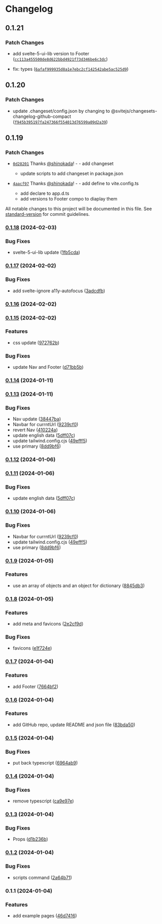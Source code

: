 # Changelog

## 0.1.21

### Patch Changes

- add svelte-5-ui-lib version to Footer ([`cc113a455500de8d622bbd4921f73d346be6c3dc`](https://github.com/shinokada/flexilexi/commit/cc113a455500de8d622bbd4921f73d346be6c3dc))

- fix: types ([`6afaf999935d8a1e7ebc2cf142542abe5ac525d9`](https://github.com/shinokada/flexilexi/commit/6afaf999935d8a1e7ebc2cf142542abe5ac525d9))

## 0.1.20

### Patch Changes

- update .changeset/config.json by changing to @svitejs/changesets-changelog-github-compact ([`f945b395197fa247366f554013d76599a09d2a39`](https://github.com/shinokada/flexilexi/commit/f945b395197fa247366f554013d76599a09d2a39))

## 0.1.19

### Patch Changes

- [`0d28201`](https://github.com/shinokada/flexilexi/commit/0d282015b147e83c204ef2166c4274e108bf1df2) Thanks [@shinokada](https://github.com/shinokada)! - - add changeset

  - update scripts to add changeset in package.json

- [`4aacf97`](https://github.com/shinokada/flexilexi/commit/4aacf9772a2a3b2636dd17ad7e2d98c13de39ee8) Thanks [@shinokada](https://github.com/shinokada)! - - add define to vite.config.ts
  - add declare to app.d.ts
  - add versions to Footer compo to diaplay them

All notable changes to this project will be documented in this file. See [standard-version](https://github.com/conventional-changelog/standard-version) for commit guidelines.

### [0.1.18](https://github.com/shinokada/flexilexi/compare/v0.1.17...v0.1.18) (2024-02-03)

### Bug Fixes

- svelte-5-ui-lib update ([1fb5cda](https://github.com/shinokada/flexilexi/commit/1fb5cda8c65ac14a4d0f7c27e5ca355e9378cb0e))

### [0.1.17](https://github.com/shinokada/flexilexi/compare/v0.1.16...v0.1.17) (2024-02-02)

### Bug Fixes

- add svelte-ignore a11y-autofocus ([3adcdfb](https://github.com/shinokada/flexilexi/commit/3adcdfb86ecc4585fa2f140d0e5adf2cef9595f8))

### [0.1.16](https://github.com/shinokada/flexilexi/compare/v0.1.15...v0.1.16) (2024-02-02)

### [0.1.15](https://github.com/shinokada/flexilexi/compare/v0.1.14...v0.1.15) (2024-02-02)

### Features

- css update ([972762b](https://github.com/shinokada/flexilexi/commit/972762b069c1ce7d77624ad0dd3c60c7c9ec5ffa))

### Bug Fixes

- update Nav and Footer ([d71bb5b](https://github.com/shinokada/flexilexi/commit/d71bb5b9f7a48147e46b7e2ede9e166659cbe128))

### [0.1.14](https://github.com/shinokada/flexilexi/compare/v0.1.13...v0.1.14) (2024-01-11)

### [0.1.13](https://github.com/shinokada/flexilexi/compare/v0.1.9...v0.1.13) (2024-01-11)

### Bug Fixes

- Nav update ([38447ba](https://github.com/shinokada/flexilexi/commit/38447bac958c792f326f278bee28d963a1a1ac41))
- Navbar for currntUrl ([9239cf0](https://github.com/shinokada/flexilexi/commit/9239cf0139c6015fbbd98ed255159f88f3be735b))
- revert Nav ([410224a](https://github.com/shinokada/flexilexi/commit/410224abd5f47ad5f5856d3e55f4f4f15f8c5da8))
- update english data ([5dff07c](https://github.com/shinokada/flexilexi/commit/5dff07c6dbf5f8b7a0075939c3f7faaecaf7ac89))
- update tailwind.config.cjs ([49efff5](https://github.com/shinokada/flexilexi/commit/49efff57856230b8117b4412c44a323900a42bb5))
- use primary ([8dd9bf6](https://github.com/shinokada/flexilexi/commit/8dd9bf6ab5fc5a7ac313e1e1a9759a4776dad56d))

### [0.1.12](https://github.com/shinokada/flexilexi/compare/v0.1.11...v0.1.12) (2024-01-06)

### [0.1.11](https://github.com/shinokada/flexilexi/compare/v0.1.10...v0.1.11) (2024-01-06)

### Bug Fixes

- update english data ([5dff07c](https://github.com/shinokada/flexilexi/commit/5dff07c6dbf5f8b7a0075939c3f7faaecaf7ac89))

### [0.1.10](https://github.com/shinokada/flexilexi/compare/v0.1.9...v0.1.10) (2024-01-06)

### Bug Fixes

- Navbar for currntUrl ([9239cf0](https://github.com/shinokada/flexilexi/commit/9239cf0139c6015fbbd98ed255159f88f3be735b))
- update tailwind.config.cjs ([49efff5](https://github.com/shinokada/flexilexi/commit/49efff57856230b8117b4412c44a323900a42bb5))
- use primary ([8dd9bf6](https://github.com/shinokada/flexilexi/commit/8dd9bf6ab5fc5a7ac313e1e1a9759a4776dad56d))

### [0.1.9](https://github.com/shinokada/flexilexi/compare/v0.1.8...v0.1.9) (2024-01-05)

### Features

- use an array of objects and an object for dictionary ([8845db3](https://github.com/shinokada/flexilexi/commit/8845db3cedd7921b4f7692a19f543fb97eaf7179))

### [0.1.8](https://github.com/shinokada/flexilexi/compare/v0.1.7...v0.1.8) (2024-01-05)

### Features

- add meta and favicons ([2e2cf9d](https://github.com/shinokada/flexilexi/commit/2e2cf9d94673d29e0898d2b44c45a03bd030c889))

### Bug Fixes

- favicons ([e1f724e](https://github.com/shinokada/flexilexi/commit/e1f724e51f4c0047aa126096e370c94504c03bb3))

### [0.1.7](https://github.com/shinokada/flexilexi/compare/v0.1.6...v0.1.7) (2024-01-04)

### Features

- add Footer ([7664bf2](https://github.com/shinokada/flexilexi/commit/7664bf2f570bdc7781ab580c638a835bb9d81424))

### [0.1.6](https://github.com/shinokada/flexilexi/compare/v0.1.5...v0.1.6) (2024-01-04)

### Features

- add GitHub repo, update README and json file ([83bda50](https://github.com/shinokada/flexilexi/commit/83bda5020aa9564eb022bacd12fd70d1f5b85c01))

### [0.1.5](https://github.com/shinokada/flexilexi/compare/v0.1.4...v0.1.5) (2024-01-04)

### Bug Fixes

- put back typescript ([6964ab9](https://github.com/shinokada/flexilexi/commit/6964ab9bd3be224f45df6ba67ebed2bf53e97821))

### [0.1.4](https://github.com/shinokada/flexilexi/compare/v0.1.3...v0.1.4) (2024-01-04)

### Bug Fixes

- remove typescript ([ca9e97e](https://github.com/shinokada/flexilexi/commit/ca9e97e9b17c1b42e843b6b01b83d6dbf5a7cd99))

### [0.1.3](https://github.com/shinokada/flexilexi/compare/v0.1.2...v0.1.3) (2024-01-04)

### Bug Fixes

- Props ([d1b236b](https://github.com/shinokada/flexilexi/commit/d1b236b3a21900cc199184f24d4abdc613224461))

### [0.1.2](https://github.com/shinokada/flexilexi/compare/v0.1.1...v0.1.2) (2024-01-04)

### Bug Fixes

- scripts command ([2a64b71](https://github.com/shinokada/flexilexi/commit/2a64b717e656b5b0ec8b341021041ffff1981b28))

### 0.1.1 (2024-01-04)

### Features

- add example pages ([46d7416](https://github.com/shinokada/flexilexi/commit/46d741627fe05f75274eecbee5ad78a6145295f2))
